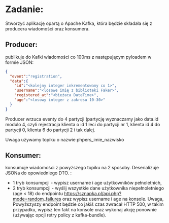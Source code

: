 # Zadanie: 
Stworzyć aplikację opartą o Apache Kafka, która będzie składała się z producera wiadomości oraz konsumera.

## Producer: 

publikuje do Kafki wiadomości co 100ms z następującym pyloadem w formie JSON:

```json
{
  "event":"registration",
  "data":{
    "id":"<kolejny integer inkrementowany co 1>",
    "username":"<losowe imię z biblioteki Faker>",
    "registered_at":"<bieżaca DateTime>",
    "age":"<losowy integer z zakresu 10-30>"
  }
}
```

Producer wrzuca eventy do 4 partycji (partycję wyznaczamy jako data.id modulo 4, czyli rejestracja klienta o id 1 leci do partycji nr 1, klienta id 4 do partycji 0, klienta 6 do partycji 2 i tak dalej.

Uwaga używamy topiku o nazwie phpers_imie_nazwisko

## Konsumer:

konsumuje wiadomości z powyższego topiku na 2 sposoby. Deserializuje JSONa do opowiedniego DTO. :
- 1 tryb konsumpcji - wypisz username i age użytkowników pełnoletnich,
- 2 tryb konsumpcji - wyślij wszystkie dane użytkownika niepełnoletniego (age < 18) do endpointu https://sznapka.pl/api.php?mode=random_failures oraz wypisz username i age na konsole. Uwaga, Powyższyszy endpoint będzie co jakiś czas zwracał HTTP 500, w takim przypadku, wypisz ten fakt na konsole oraz wykonaj akcję ponownie (używając opcji retry policy z kafka-bundle).